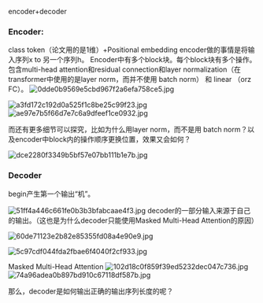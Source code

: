 encoder+decoder
### Encoder:
class token（论文用的是1维）+Positional embedding
encoder做的事情是将输入序列x to 另一个序列h。
Encoder中有多个block块。每个block块有多个操作。包含multi-head attention和residual connection和layer normalization（在transformer中使用的是layer norm，而并不使用 batch norm） 和 linear （orz FC）。
![0dde0b9569e5cbd967f2a6efa758ce5.jpg](https://erin-53347-1330131220.cos.ap-guangzhou.myqcloud.com/202411122106894.jpg)

![a3fd172c192d0a525f1c8be25c99f23.jpg](https://erin-53347-1330131220.cos.ap-guangzhou.myqcloud.com/202411122107356.jpg)
![ae97e7b5f66d7e7c6a9dfeef1ce0932.jpg](https://erin-53347-1330131220.cos.ap-guangzhou.myqcloud.com/202411122112985.jpg)

而还有更多细节可以探究，比如为什么用layer norm，而不是用 batch norm？以及encoder中block内的操作顺序更换位置，效果又会如何？

![dce2280f3349b5bf57e07bb111b1e7b.jpg](https://erin-53347-1330131220.cos.ap-guangzhou.myqcloud.com/202411122117250.jpg)

### Decoder

begin产生第一个输出“机”。

![51ff4a446c661fe0b3b3bfabcaae4f3.jpg](https://erin-53347-1330131220.cos.ap-guangzhou.myqcloud.com/202411122138699.jpg)
decoder的一部分输入来源于自己的输出。（这也是为什么decoder只能使用Masked Multi-Head Attention的原因）

![60de71123e2b82e85355fd08a4e90e9.jpg](https://erin-53347-1330131220.cos.ap-guangzhou.myqcloud.com/202411122139255.jpg)

![5c97cdf044fda2fbae6f4040f2cf933.jpg](https://erin-53347-1330131220.cos.ap-guangzhou.myqcloud.com/202411122138665.jpg)

Masked Multi-Head Attention
![102d18c0f859f39ed5232dec047c736.jpg](https://erin-53347-1330131220.cos.ap-guangzhou.myqcloud.com/202411122141387.jpg)
![74a96adea0b897bd910c67118df587b.jpg](https://erin-53347-1330131220.cos.ap-guangzhou.myqcloud.com/202411122141769.jpg)


那么，decoder是如何输出正确的输出序列长度的呢？
